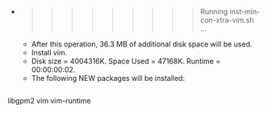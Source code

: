 * >>>>>>>>> Running inst-min-con-xtra-vim.sh ...
  * After this operation, 36.3 MB of additional disk space will be used.
  * Install vim.
  * Disk size = 4004316K. Space Used = 47168K. Runtime = 00:00:00:02.
  * The following NEW packages will be installed:
  ```bash
libgpm2 vim vim-runtime
  ```
